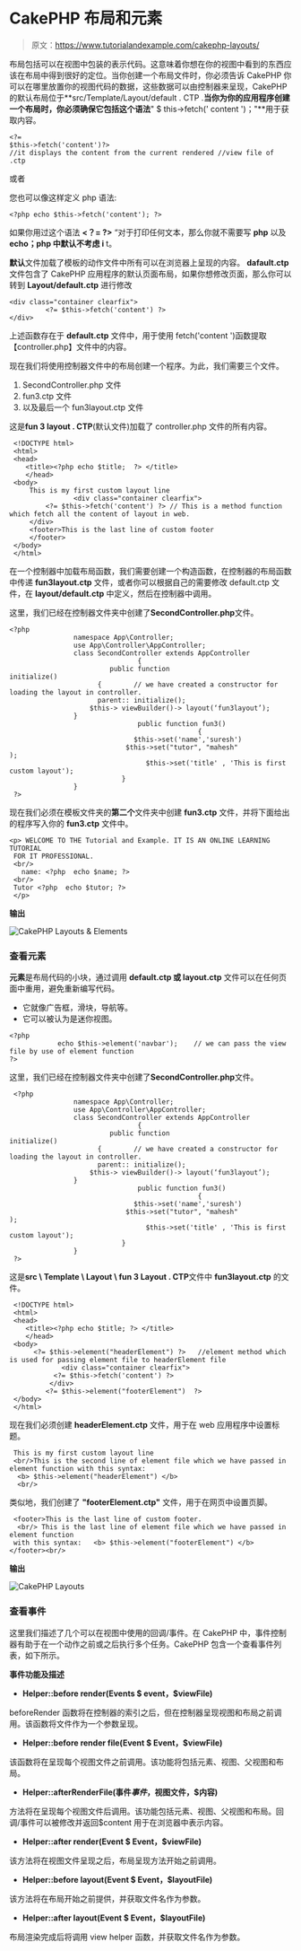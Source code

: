 # CakePHP 布局和元素

> 原文：<https://www.tutorialandexample.com/cakephp-layouts/>

布局包括可以在视图中包装的表示代码。这意味着你想在你的视图中看到的东西应该在布局中得到很好的定位。当你创建一个布局文件时，你必须告诉 CakePHP 你可以在哪里放置你的视图代码的数据，这些数据可以由控制器来呈现，CakePHP 的默认布局位于**src/Template/Layout/default . CTP .**当你为你的应用程序创建一个布局时，你必须确保它包括这个语法**" $ this->fetch(' content ')；"**用于获取内容。

```
<?=
$this->fetch('content')?>                
//it displays the content from the current rendered //view file of .ctp 
```

或者

您也可以像这样定义 php 语法:

```
<?php echo $this->fetch('content'); ?>
```

如果你用过这个语法 **<？= ?>** “对于打印任何文本，那么你就不需要写 **php** 以及**echo；php 中默认不考虑 i** t。

**默认**文件加载了模板的动作文件中所有可以在浏览器上呈现的内容。 **dafault.ctp** 文件包含了 CakePHP 应用程序的默认页面布局，如果你想修改页面，那么你可以转到 **Layout/default.ctp** 进行修改

```
<div class="container clearfix">
         <?= $this->fetch('content') ?>
</div> 
```

上述函数存在于 **default.ctp** 文件中，用于使用 fetch('content ')函数提取【controller.php】文件中的内容。

现在我们将使用控制器文件中的布局创建一个程序。为此，我们需要三个文件。

1.  SecondController.php 文件
2.  fun3.ctp 文件
3.  以及最后一个 fun3layout.ctp 文件

这是**fun 3 layout . CTP**(默认文件)加载了 controller.php 文件的所有内容。

```
 <!DOCTYPE html>
 <html>
 <head>
    <title><?php echo $title;  ?> </title>                
    </head>
 <body>
     This is my first custom layout line 
                <div class="container clearfix">
         <?= $this->fetch('content') ?> // This is a method function which fetch all the content of layout in web.
     </div>
     <footer>This is the last line of custom footer
     </footer>
 </body>
 </html> 
```

在一个控制器中加载布局函数，我们需要创建一个构造函数，在控制器的布局函数中传递 **fun3layout.ctp** 文件，或者你可以根据自己的需要修改 default.ctp 文件，在 **layout/default.ctp** 中定义，然后在控制器中调用。

这里，我们已经在控制器文件夹中创建了**SecondController.php**文件。

```
<?php
                namespace App\Controller;
                use App\Controller\AppController;
                class SecondController extends AppController
                                { 
                         public function initialize()                              
                      {        // we have created a constructor for loading the layout in controller.
                      parent:: initialize();
                    $this-> viewBuilder()-> layout(‘fun3layout’);
                }
                                public function fun3()
                                               {
                               $this->set('name','suresh')            
                             $this->set("tutor", "mahesh" );                
                                  $this->set('title' , 'This is first custom layout');
                            }
                }
 ?> 
```

现在我们必须在模板文件夹的**第二个**文件夹中创建 **fun3.ctp** 文件，并将下面给出的程序写入你的 **fun3.ctp** 文件中。

```
<p> WELCOME TO THE Tutorial and Example. IT IS AN ONLINE LEARNING TUTORIAL 
 FOR IT PROFESSIONAL.
 <br/>
   name: <?php  echo $name; ?>
 <br/>
 Tutor <?php  echo $tutor; ?>
 </p> 
```

**输出**

![CakePHP Layouts & Elements](img/a03249ce78c10f8743943c4b46b9eaab.png)

### 查看元素

**元素**是布局代码的小块，通过调用 **default.ctp 或 layout.ctp** 文件可以在任何页面中重用，避免重新编写代码。

*   它就像广告框，滑块，导航等。
*   它可以被认为是迷你视图。

```
<?php
            echo $this->element('navbar');    // we can pass the view file by use of element function
?> 
```

这里，我们已经在控制器文件夹中创建了**SecondController.php**文件。

```
 <?php
                namespace App\Controller;
                use App\Controller\AppController;
                class SecondController extends AppController
                                { 
                         public function initialize()                              
                      {        // we have created a constructor for loading the layout in controller.
                      parent:: initialize();
                    $this-> viewBuilder()-> layout(‘fun3layout’);
                }
                                public function fun3()
                                               { 
                               $this->set('name','suresh')            
                             $this->set("tutor", "mahesh" );                
                                  $this->set('title' , 'This is first custom layout');
                            }
                }
 ?> 
```

这是**src \ Template \ Layout \ fun 3 Layout . CTP**文件中 **fun3layout.ctp** 的文件。

```
 <!DOCTYPE html>
 <html>
 <head>
    <title><?php echo $title; ?> </title>             
    </head>
 <body>
      <?= $this->element("headerElement") ?>   //element method which is used for passing element file to headerElement file
             <div class="container clearfix">
           <?= $this->fetch('content') ?>
          </div>
         <?= $this->element("footerElement")  ?>
 </body>
 </html> 
```

现在我们必须创建 **headerElement.ctp** 文件，用于在 web 应用程序中设置标题。

```
 This is my first custom layout line 
 <br/>This is the second line of element file which we have passed in element function with this syntax:
  <b> $this->element("headerElement") </b>
  <br/> 
```

类似地，我们创建了 **"footerElement.ctp"** 文件，用于在网页中设置页脚。

```
 <footer>This is the last line of custom footer.
  <br/> This is the last line of element file which we have passed in element function
 with this syntax:   <b> $this->element("footerElement") </b> </footer><br/> 
```

**输出**

![CakePHP Layouts](img/c6025793c280f17a84c0c88db5fae879.png)

### 查看事件

这里我们描述了几个可以在视图中使用的回调/事件。在 CakePHP 中，事件控制器有助于在一个动作之前或之后执行多个任务。CakePHP 包含一个查看事件列表，如下所示。

**事件功能及描述**

*   **Helper::before render(Events $ event，$viewFile)**

beforeRender 函数将在控制器的索引之后，但在控制器呈现视图和布局之前调用。该函数将文件作为一个参数呈现。

*   **Helper::before render file(Event $ Event，$viewFile)**

该函数将在呈现每个视图文件之前调用。该功能将包括元素、视图、父视图和布局。

*   **Helper::afterRenderFile(事件$事件，$视图文件，$内容)**

方法将在呈现每个视图文件后调用。该功能包括元素、视图、父视图和布局。回调/事件可以被修改并返回$content 用于在浏览器中表示内容。

*   **Helper::after render(Event $ Event，$viewFile)**

该方法将在视图文件呈现之后，布局呈现方法开始之前调用。

*   **Helper::before layout(Event $ Event，$layoutFile)**

该方法将在布局开始之前提供，并获取文件名作为参数。

*   **Helper::after layout(Event $ Event，$layoutFile)**

布局渲染完成后将调用 view helper 函数，并获取文件名作为参数。